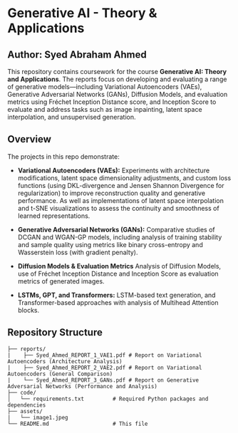 # Generative AI - Theory & Applications
## Author: Syed Abraham Ahmed

This repository contains coursework for the course **Generative AI: Theory and Applications**. The reports focus on developing and evaluating a range of generative models—including Variational Autoencoders (VAEs), Generative Adversarial Networks (GANs), Diffusion Models, and evaluation metrics using Fréchet Inception Distance score, and Inception Score to evaluate and address tasks such as image inpainting, latent space interpolation, and unsupervised generation.

## Overview

The projects in this repo demonstrate:
- **Variational Autoencoders (VAEs):** Experiments with architecture modifications, latent space dimensionality adjustments, and custom loss functions (using DKL-divergence and Jensen Shannon Divergence for regularization) to improve reconstruction quality and generative performance. As well as implementations of latent space interpolation and t-SNE visualizations to assess the continuity and smoothness of learned representations.

- **Generative Adversarial Networks (GANs):** Comparative studies of DCGAN and WGAN-GP models, including analysis of training stability and sample quality using metrics like binary cross-entropy and Wasserstein loss (with gradient penalty).

- **Diffusion Models & Evaluation Metrics** Analysis of Diffusion Models, use of Fréchet Inception Distance and Inception Score as evaluation metrics of generated images.

- **LSTMs, GPT, and Transformers:** LSTM-based text generation, and Transformer-based approaches with analysis of Multihead Attention blocks.

## Repository Structure

```plaintext
├── reports/
|    ├── Syed_Ahmed_REPORT_1_VAE1.pdf # Report on Variational Autoencoders (Architecture Analysis)
|    ├── Syed_Ahmed_REPORT_2_VAE2.pdf # Report on Variational Autoencoders (General Comparison)
|    └── Syed_Ahmed_REPORT_3_GANs.pdf # Report on Generative Adversarial Networks (Performance and Analysis)
├── code/
│   └── requirements.txt         # Required Python packages and dependencies
├── assets/
|   └── image1.jpeg
└── README.md                    # This file
```
